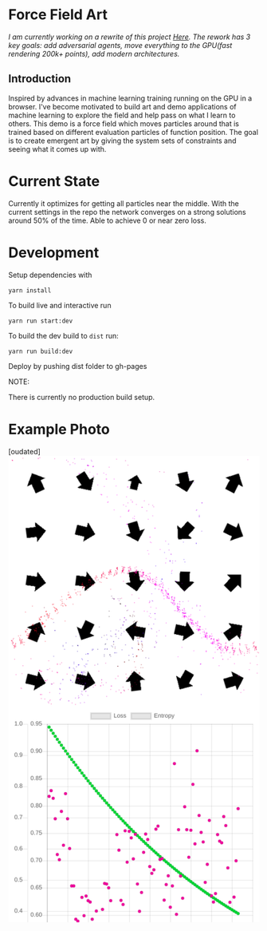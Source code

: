 # Force Field Art

*I am currently working on a rewrite of this project [Here](https://github.com/nbardy/Neural-Force-Field-Art). The rework has 3 key goals: add adversarial agents, move everything to the GPU(fast rendering 200k+ points), add modern architectures.*

## Introduction 

Inspired by advances in machine learning training running on the GPU in a browser. I've become motivated to build art and demo applications of machine learning to explore the field and help pass on what I learn to others. This demo is a force field which moves particles around that is trained based on different evaluation particles of function position. The goal is to create emergent art by giving the system sets of constraints and seeing what it comes up with.

# Current State

Currently it optimizes for getting all particles near the middle. With the current settings in the repo the network converges on a strong solutions around 50% of the time. Able to achieve 0 or near zero loss.

# Development

Setup dependencies with
```
yarn install
```

To build live and interactive run 

```
yarn run start:dev
```

To build the dev build to `dist` run:
```
yarn run build:dev
```

Deploy by pushing dist folder to gh-pages

NOTE:

There is currently no production build setup.

# Example Photo

[oudated]
![A photo showing a screenshot of particles moving around a force field and the relevant convergance chart.](resources/screenshot-july-4-2018.png)
